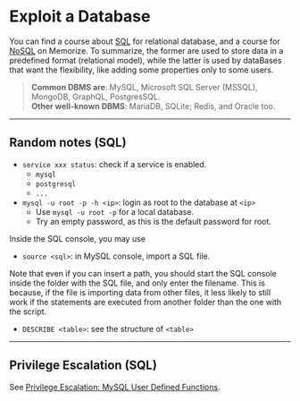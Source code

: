 # Exploit a Database

You can find a course about [SQL](/info/databases/sql/index.md) for relational database, and a course for [NoSQL](/info/databases/nosql/index.md) on Memorize. To summarize, the former are used to store data in a predefined format (relational model), while the latter is used by dataBases that want the flexibility, like adding some properties only to some users.

> **Common DBMS are**: MySQL, Microsoft SQL Server (MSSQL), MongoDB, GraphQL, PostgresSQL.<br>**Other well-known DBMS**: MariaDB, SQLite; Redis, and Oracle too.

<hr class="sl">

## Random notes (SQL)

<div class="row row-cols-md-2"><div>

* `service xxx status`: check if a service is enabled. 
  * `mysql`
  * `postgresql`
  * `...`
* `mysql -u root -p -h <ip>`: login as root to the database at `<ip>`
  * Use `mysql -u root -p` for a local database.
  * Try an empty password, as this is the default password for root.
</div><div>

Inside the SQL console, you may use

* `source <sql>`: in MySQL console, import a SQL file.

Note that even if you can insert a path, you should start the SQL console inside the folder with the SQL file, and only enter the filename. This is because, if the file is importing data from other files, it less likely to still work if the statements are executed from another folder than the one with the script.

* `DESCRIBE <table>`: see the structure of `<table>`
</div></div>

<hr class="sl">

## Privilege Escalation (SQL)

See [Privilege Escalation: MySQL User Defined Functions](https://redteamnation.com/mysql-user-defined-functions/).